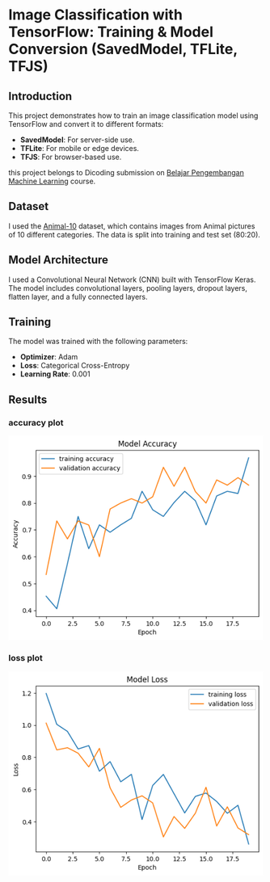 # Image Classification with TensorFlow: Training & Model Conversion (SavedModel, TFLite, TFJS)

## Introduction

This project demonstrates how to train an image classification model using TensorFlow and convert it to different formats:

- **SavedModel**: For server-side use.
- **TFLite**: For mobile or edge devices.
- **TFJS**: For browser-based use.

this project belongs to Dicoding submission on [Belajar Pengembangan Machine Learning](https://www.dicoding.com/academies/185/corridor) course.

## Dataset

I used the [Animal-10](https://www.kaggle.com/datasets/alessiocorrado99/animals10)
dataset, which contains images from Animal pictures of 10 different categories. The data is split into training and test set (80:20).

## Model Architecture

I used a Convolutional Neural Network (CNN) built with TensorFlow Keras. The model includes convolutional layers, pooling layers, dropout layers, flatten layer, and a fully connected layers.

## Training

The model was trained with the following parameters:

- **Optimizer**: Adam
- **Loss**: Categorical Cross-Entropy
- **Learning Rate**: 0.001

## Results

### accuracy plot
![acc plot](./assets_readme/acc_plot.png)


### loss plot
![loss plot](./assets_readme/loss_plot.png)
